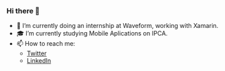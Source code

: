 ### Hi there 👋

- 🔭 I’m currently doing an internship at Waveform, working with Xamarin. 
- 🎓 I’m currently studying Mobile Aplications on IPCA.
- 📫 How to reach me: 
  - [Twitter](https://twitter.com/saraivinha98)
  - [LinkedIn](https://www.linkedin.com/in/jo%C3%A3o-saraiva-5103721b9/)
  
